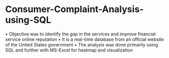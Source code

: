 # Consumer-Complaint-Analysis-using-SQL
• Objective was to identify the gap in the services and improve financial service online reputation
•	It is a real-time database from an official website of the United States government
•	The analysis was done primarily using SQL and further with MS-Excel for heatmap and visualization
